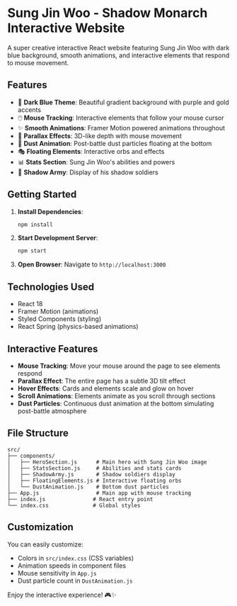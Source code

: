 # Sung Jin Woo - Shadow Monarch Interactive Website

A super creative interactive React website featuring Sung Jin Woo with dark blue background, smooth animations, and interactive elements that respond to mouse movement.

## Features

- 🎨 **Dark Blue Theme**: Beautiful gradient background with purple and gold accents
- 🖱️ **Mouse Tracking**: Interactive elements that follow your mouse cursor
- ✨ **Smooth Animations**: Framer Motion powered animations throughout
- 🌟 **Parallax Effects**: 3D-like depth with mouse movement
- 💨 **Dust Animation**: Post-battle dust particles floating at the bottom
- 🎭 **Floating Elements**: Interactive orbs and effects
- 📊 **Stats Section**: Sung Jin Woo's abilities and powers
- 👥 **Shadow Army**: Display of his shadow soldiers

## Getting Started

1. **Install Dependencies**:
   ```bash
   npm install
   ```

2. **Start Development Server**:
   ```bash
   npm start
   ```

3. **Open Browser**:
   Navigate to `http://localhost:3000`

## Technologies Used

- React 18
- Framer Motion (animations)
- Styled Components (styling)
- React Spring (physics-based animations)

## Interactive Features

- **Mouse Tracking**: Move your mouse around the page to see elements respond
- **Parallax Effect**: The entire page has a subtle 3D tilt effect
- **Hover Effects**: Cards and elements scale and glow on hover
- **Scroll Animations**: Elements animate as you scroll through sections
- **Dust Particles**: Continuous dust animation at the bottom simulating post-battle atmosphere

## File Structure

```
src/
├── components/
│   ├── HeroSection.js      # Main hero with Sung Jin Woo image
│   ├── StatsSection.js     # Abilities and stats cards
│   ├── ShadowArmy.js       # Shadow soldiers display
│   ├── FloatingElements.js # Interactive floating orbs
│   └── DustAnimation.js    # Bottom dust particles
├── App.js                  # Main app with mouse tracking
├── index.js               # React entry point
└── index.css              # Global styles
```

## Customization

You can easily customize:
- Colors in `src/index.css` (CSS variables)
- Animation speeds in component files
- Mouse sensitivity in `App.js`
- Dust particle count in `DustAnimation.js`

Enjoy the interactive experience! 🎮✨
